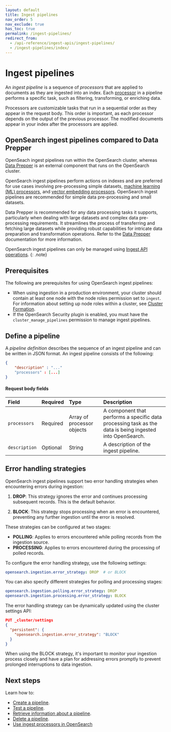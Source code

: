 ```yaml
---
layout: default
title: Ingest pipelines
nav_order: 5
nav_exclude: true
has_toc: true
permalink: /ingest-pipelines/
redirect_from:
  - /api-reference/ingest-apis/ingest-pipelines/
  - /ingest-pipelines/index/
---
```


# Ingest pipelines

An _ingest pipeline_ is a sequence of _processors_ that are applied to documents as they are ingested into an index. Each [processor]({{site.url}}{{site.baseurl}}/ingest-pipelines/processors/index-processors/) in a pipeline performs a specific task, such as filtering, transforming, or enriching data. 

Processors are customizable tasks that run in a sequential order as they appear in the request body. This order is important, as each processor depends on the output of the previous processor. The modified documents appear in your index after the processors are applied.

## OpenSearch ingest pipelines compared to Data Prepper

OpenSeach ingest pipelines run within the OpenSearch cluster, whereas [Data Prepper]({{site.url}}{{site.baseurl}}/data-prepper/) is an external component that runs on the OpenSearch cluster. 

OpenSearch ingest pipelines perform actions on indexes and are preferred for use cases involving pre-processing simple datasets, [machine learning (ML) processors]({{site.url}}{{site.baseurl}}/ingest-pipelines/processors/sparse-encoding/), and [vector embedding processors]({{site.url}}{{site.baseurl}}/ingest-pipelines/processors/text-image-embedding/). OpenSearch ingest pipelines are recommended for simple data pre-processing and small datasets. 

Data Prepper is recommended for any data processing tasks it supports, particularly when dealing with large datasets and complex data pre-processing requirements. It streamlines the process of transferring and fetching large datasets while providing robust capabilities for intricate data preparation and transformation operations. Refer to the [Data Prepper]({{site.url}}{{site.baseurl}}/data-prepper/) documentation for more information.      

OpenSearch ingest pipelines can only be managed using [Ingest API operations]({{site.url}}{{site.baseurl}}/api-reference/ingest-apis/index/).
{: .note}

## Prerequisites 

The following are prerequisites for using OpenSearch ingest pipelines:

- When using ingestion in a production environment, your cluster should contain at least one node with the node roles permission set to `ingest`. For information about setting up node roles within a cluster, see [Cluster Formation]({{site.url}}{{site.baseurl}}/opensearch/cluster/).
- If the OpenSearch Security plugin is enabled, you must have the `cluster_manage_pipelines` permission to manage ingest pipelines.

## Define a pipeline

A _pipeline definition_ describes the sequence of an ingest pipeline and can be written in JSON format. An ingest pipeline consists of the following:

```json
{
    "description" : "..."
    "processors" : [...]
}
```

#### Request body fields

Field | Required | Type | Description
:--- | :--- | :--- | :---
`processors` | Required | Array of processor objects | A component that performs a specific data processing task as the data is being ingested into OpenSearch.
`description` | Optional | String | A description of the ingest pipeline. 

## Error handling strategies

OpenSearch ingest pipelines support two error handling strategies when encountering errors during ingestion:

1. **DROP**: This strategy ignores the error and continues processing subsequent records. This is the default behavior.

2. **BLOCK**: This strategy stops processing when an error is encountered, preventing any further ingestion until the error is resolved.

These strategies can be configured at two stages:

- **POLLING**: Applies to errors encountered while polling records from the ingestion source.
- **PROCESSING**: Applies to errors encountered during the processing of polled records.

To configure the error handling strategy, use the following settings:

```yaml
opensearch.ingestion.error_strategy: DROP  # or BLOCK
```

You can also specify different strategies for polling and processing stages:

```yaml
opensearch.ingestion.polling.error_strategy: DROP
opensearch.ingestion.processing.error_strategy: BLOCK
```

The error handling strategy can be dynamically updated using the cluster settings API:

```json
PUT _cluster/settings
{
  "persistent": {
    "opensearch.ingestion.error_strategy": "BLOCK"
  }
}
```

When using the BLOCK strategy, it's important to monitor your ingestion process closely and have a plan for addressing errors promptly to prevent prolonged interruptions to data ingestion.

## Next steps

Learn how to:

- [Create a pipeline]({{site.url}}{{site.baseurl}}/ingest-pipelines/create-ingest/).
- [Test a pipeline]({{site.url}}{{site.baseurl}}/ingest-pipelines/simulate-ingest/).
- [Retrieve information about a pipeline]({{site.url}}{{site.baseurl}}/ingest-pipelines/get-ingest/).
- [Delete a pipeline]({{site.url}}{{site.baseurl}}/ingest-pipelines/delete-ingest/). 
- [Use ingest processors in OpenSearch]({{site.url}}{{site.baseurl}}/ingest-pipelines/processors/index-processors/)
